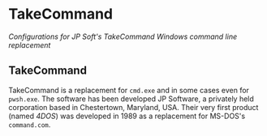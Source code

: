 # TakeCommand

*Configurations for JP Soft's TakeCommand Windows command line replacement*

## TakeCommand

TakeCommand is a replacement for `cmd.exe` and in some cases even for `pwsh.exe`.
The software has been developed JP Software, a privately held corporation based in Chestertown, Maryland, USA. 
Their very first product (named *4DOS*) was developed in 1989 as a replacement for MS-DOS's `command.com`.
